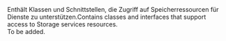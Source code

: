 <Namespace Name="Microsoft.WindowsAzure.Storage">
  <Docs>
    <summary><span data-ttu-id="9a540-101">Enthält Klassen und Schnittstellen, die Zugriff auf Speicherressourcen für Dienste zu unterstützen.</span><span class="sxs-lookup"><span data-stu-id="9a540-101">Contains classes and interfaces that support access to Storage services resources.</span></span></summary> 
    <remarks>To be added.</remarks>
  </Docs>
</Namespace>
